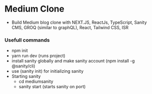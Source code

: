 # Medium Clone
- Build Medium blog clone with NEXT.JS, ReactJs, TypeScript, Sanity CMS, GROQ (similar to graphQL), React, Tailwind CSS, ISR

### Usefull commands
- npm init
- yarn run dev (runs project)
- install sanity globally and make sanity account (npm install -g @sanity/cli)
- use (sanity init) for initializing sanity
- Starting sanity
    - cd mediumsanity
    - sanity start  (starts sanity on port)
